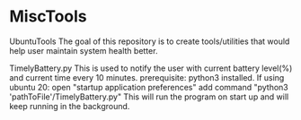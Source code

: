 # MiscTools
UbuntuTools
The goal of this repository is to create tools/utilities that would help user maintain system health better. 

TimelyBattery.py
This is used to notify the user with current battery level(%) and current time every 10 minutes. 
prerequisite: python3 installed. 
If using ubuntu 20:
  open "startup application preferences"
  add command "python3 'pathToFile'/TimelyBattery.py"
This will run the program on start up and will keep running in the background. 
